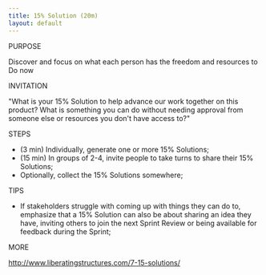 ```yaml
---
title: 15% Solution (20m)
layout: default
---
```


PURPOSE

Discover and focus on what each person has the freedom and resources to Do now

INVITATION

"What is your 15% Solution to help advance our work together on this product? What is something you can do without needing approval from someone else or resources you don't have access to?"

STEPS

- (3 min) Individually, generate one or more 15% Solutions;
- (15 min) In groups of 2-4, invite people to take turns to share their 15% Solutions;
- Optionally, collect the 15% Solutions somewhere;

TIPS

- If stakeholders struggle with coming up with things they can do to, emphasize that a 15% Solution can also be about sharing an idea they have, inviting others to join the next Sprint Review or being available for feedback during the Sprint;

MORE

http://www.liberatingstructures.com/7-15-solutions/